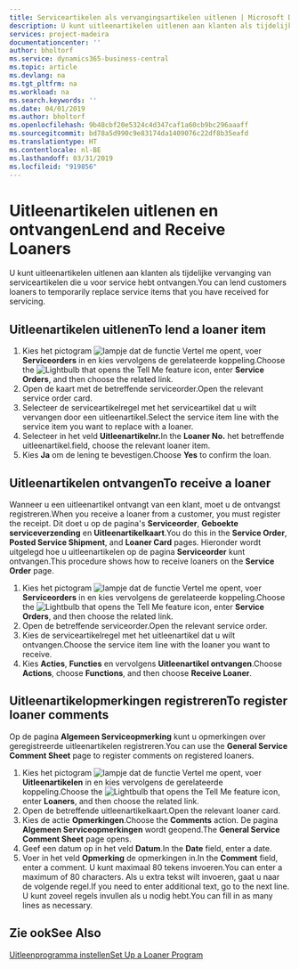 ```yaml
---
title: Serviceartikelen als vervangingsartikelen uitlenen | Microsoft Docs
description: U kunt uitleenartikelen uitlenen aan klanten als tijdelijke vervanging van serviceartikelen die u voor service hebt ontvangen.
services: project-madeira
documentationcenter: ''
author: bholtorf
ms.service: dynamics365-business-central
ms.topic: article
ms.devlang: na
ms.tgt_pltfrm: na
ms.workload: na
ms.search.keywords: ''
ms.date: 04/01/2019
ms.author: bholtorf
ms.openlocfilehash: 9b48cbf20e5324c4d347caf1a60cb9bc296aaaff
ms.sourcegitcommit: bd78a5d990c9e83174da1409076c22df8b35eafd
ms.translationtype: HT
ms.contentlocale: nl-BE
ms.lasthandoff: 03/31/2019
ms.locfileid: "919856"
---
```

# <a name="lend-and-receive-loaners"></a><span data-ttu-id="988b6-103">Uitleenartikelen uitlenen en ontvangen</span><span class="sxs-lookup"><span data-stu-id="988b6-103">Lend and Receive Loaners</span></span>
<span data-ttu-id="988b6-104">U kunt uitleenartikelen uitlenen aan klanten als tijdelijke vervanging van serviceartikelen die u voor service hebt ontvangen.</span><span class="sxs-lookup"><span data-stu-id="988b6-104">You can lend customers loaners to temporarily replace service items that you have received for servicing.</span></span>  
  
## <a name="to-lend-a-loaner-item"></a><span data-ttu-id="988b6-105">Uitleenartikelen uitlenen</span><span class="sxs-lookup"><span data-stu-id="988b6-105">To lend a loaner item</span></span>    
1. <span data-ttu-id="988b6-106">Kies het pictogram ![lampje dat de functie Vertel me opent](media/ui-search/search_small.png "Vertel me wat u wilt doen"), voer **Serviceorders** in en kies vervolgens de gerelateerde koppeling.</span><span class="sxs-lookup"><span data-stu-id="988b6-106">Choose the ![Lightbulb that opens the Tell Me feature](media/ui-search/search_small.png "Tell me what you want to do") icon, enter **Service Orders**, and then choose the related link.</span></span>  
2. <span data-ttu-id="988b6-107">Open de kaart met de betreffende serviceorder.</span><span class="sxs-lookup"><span data-stu-id="988b6-107">Open the relevant service order card.</span></span>  
3. <span data-ttu-id="988b6-108">Selecteer de serviceartikelregel met het serviceartikel dat u wilt vervangen door een uitleenartikel.</span><span class="sxs-lookup"><span data-stu-id="988b6-108">Select the service item line with the service item you want to replace with a loaner.</span></span>  
4. <span data-ttu-id="988b6-109">Selecteer in het veld **Uitleenartikelnr.**</span><span class="sxs-lookup"><span data-stu-id="988b6-109">In the **Loaner No.**</span></span> <span data-ttu-id="988b6-110">het betreffende uitleenartikel.</span><span class="sxs-lookup"><span data-stu-id="988b6-110">field, choose the relevant loaner item.</span></span>  
5. <span data-ttu-id="988b6-111">Kies **Ja** om de lening te bevestigen.</span><span class="sxs-lookup"><span data-stu-id="988b6-111">Choose **Yes** to confirm the loan.</span></span>  

## <a name="to-receive-a-loaner"></a><span data-ttu-id="988b6-112">Uitleenartikelen ontvangen</span><span class="sxs-lookup"><span data-stu-id="988b6-112">To receive a loaner</span></span>  
<span data-ttu-id="988b6-113">Wanneer u een uitleenartikel ontvangt van een klant, moet u de ontvangst registreren.</span><span class="sxs-lookup"><span data-stu-id="988b6-113">When you receive a loaner from a customer, you must register the receipt.</span></span> <span data-ttu-id="988b6-114">Dit doet u op de pagina's **Serviceorder**, **Geboekte serviceverzending** en **Uitleenartikelkaart**.</span><span class="sxs-lookup"><span data-stu-id="988b6-114">You do this in the **Service Order**, **Posted Service Shipment**, and **Loaner Card** pages.</span></span> <span data-ttu-id="988b6-115">Hieronder wordt uitgelegd hoe u uitleenartikelen op de pagina **Serviceorder** kunt ontvangen.</span><span class="sxs-lookup"><span data-stu-id="988b6-115">This procedure shows how to receive loaners on the **Service Order** page.</span></span>  
  
1. <span data-ttu-id="988b6-116">Kies het pictogram ![lampje dat de functie Vertel me opent](media/ui-search/search_small.png "Vertel me wat u wilt doen"), voer **Serviceorders** in en kies vervolgens de gerelateerde koppeling.</span><span class="sxs-lookup"><span data-stu-id="988b6-116">Choose the ![Lightbulb that opens the Tell Me feature](media/ui-search/search_small.png "Tell me what you want to do") icon, enter **Service Orders**, and then choose the related link.</span></span>  
2. <span data-ttu-id="988b6-117">Open de betreffende serviceorder.</span><span class="sxs-lookup"><span data-stu-id="988b6-117">Open the relevant service order.</span></span>  
3. <span data-ttu-id="988b6-118">Kies de serviceartikelregel met het uitleenartikel dat u wilt ontvangen.</span><span class="sxs-lookup"><span data-stu-id="988b6-118">Choose the service item line with the loaner you want to receive.</span></span>  
4. <span data-ttu-id="988b6-119">Kies **Acties**, **Functies** en vervolgens **Uitleenartikel ontvangen**.</span><span class="sxs-lookup"><span data-stu-id="988b6-119">Choose **Actions**, choose **Functions**, and then choose **Receive Loaner**.</span></span>  

## <a name="to-register-loaner-comments"></a><span data-ttu-id="988b6-120">Uitleenartikelopmerkingen registreren</span><span class="sxs-lookup"><span data-stu-id="988b6-120">To register loaner comments</span></span>  
<span data-ttu-id="988b6-121">Op de pagina **Algemeen Serviceopmerking** kunt u opmerkingen over geregistreerde uitleenartikelen registreren.</span><span class="sxs-lookup"><span data-stu-id="988b6-121">You can use the **General Service Comment Sheet** page to register comments on registered loaners.</span></span>  
  
1. <span data-ttu-id="988b6-122">Kies het pictogram ![lampje dat de functie Vertel me opent](media/ui-search/search_small.png "Vertel me wat u wilt doen"), voer **Uitleenartikelen** in en kies vervolgens de gerelateerde koppeling.</span><span class="sxs-lookup"><span data-stu-id="988b6-122">Choose the ![Lightbulb that opens the Tell Me feature](media/ui-search/search_small.png "Tell me what you want to do") icon, enter **Loaners**, and then choose the related link.</span></span>  
2. <span data-ttu-id="988b6-123">Open de betreffende uitleenartikelkaart.</span><span class="sxs-lookup"><span data-stu-id="988b6-123">Open the relevant loaner card.</span></span>  
3. <span data-ttu-id="988b6-124">Kies de actie **Opmerkingen**.</span><span class="sxs-lookup"><span data-stu-id="988b6-124">Choose the **Comments** action.</span></span> <span data-ttu-id="988b6-125">De pagina **Algemeen Serviceopmerkingen** wordt geopend.</span><span class="sxs-lookup"><span data-stu-id="988b6-125">The **General Service Comment Sheet** page opens.</span></span>  
4. <span data-ttu-id="988b6-126">Geef een datum op in het veld **Datum**.</span><span class="sxs-lookup"><span data-stu-id="988b6-126">In the **Date** field, enter a date.</span></span>  
5. <span data-ttu-id="988b6-127">Voer in het veld **Opmerking** de opmerkingen in.</span><span class="sxs-lookup"><span data-stu-id="988b6-127">In the **Comment** field, enter a comment.</span></span> <span data-ttu-id="988b6-128">U kunt maximaal 80 tekens invoeren.</span><span class="sxs-lookup"><span data-stu-id="988b6-128">You can enter a maximum of 80 characters.</span></span> <span data-ttu-id="988b6-129">Als u extra tekst wilt invoeren, gaat u naar de volgende regel.</span><span class="sxs-lookup"><span data-stu-id="988b6-129">If you need to enter additional text, go to the next line.</span></span> <span data-ttu-id="988b6-130">U kunt zoveel regels invullen als u nodig hebt.</span><span class="sxs-lookup"><span data-stu-id="988b6-130">You can fill in as many lines as necessary.</span></span>  
  
## <a name="see-also"></a><span data-ttu-id="988b6-131">Zie ook</span><span class="sxs-lookup"><span data-stu-id="988b6-131">See Also</span></span>  
[<span data-ttu-id="988b6-132">Uitleenprogramma instellen</span><span class="sxs-lookup"><span data-stu-id="988b6-132">Set Up a Loaner Program</span></span>](service-how-setup-loaner-program.md)   
